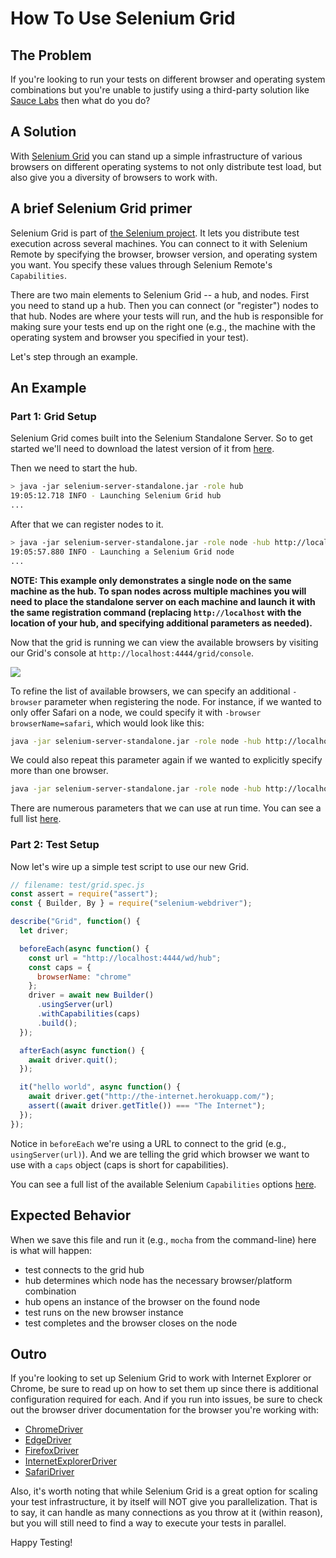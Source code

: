 # How To Use Selenium Grid

## The Problem

If you're looking to run your tests on different browser and operating system combinations but you're unable to justify using a third-party solution like [Sauce Labs](https://saucelabs.com/) then what do you do?

## A Solution

With [Selenium Grid](https://github.com/SeleniumHQ/selenium/wiki/Grid2) you can stand up a simple infrastructure of various browsers on different operating systems to not only distribute test load, but also give you a diversity of browsers to work with.

## A brief Selenium Grid primer

Selenium Grid is part of [the Selenium project](http://www.seleniumhq.org/). It lets you distribute test execution across several machines. You can connect to it with Selenium Remote by specifying the browser, browser version, and operating system you want. You specify these values through Selenium Remote's `Capabilities`.

There are two main elements to Selenium Grid -- a hub, and nodes. First you need to stand up a hub. Then you can connect (or "register") nodes to that hub. Nodes are where your tests will run, and the hub is responsible for making sure your tests end up on the right one (e.g., the machine with the operating system and browser you specified in your test).

Let's step through an example.

## An Example

### Part 1: Grid Setup

Selenium Grid comes built into the Selenium Standalone Server. So to get started we'll need to download the latest version of it from [here](http://selenium-release.storage.googleapis.com/index.html).

Then we need to start the hub.

```sh
> java -jar selenium-server-standalone.jar -role hub
19:05:12.718 INFO - Launching Selenium Grid hub
...
```

After that we can register nodes to it.

```sh
> java -jar selenium-server-standalone.jar -role node -hub http://localhost:4444/grid/register
19:05:57.880 INFO - Launching a Selenium Grid node
...
```

__NOTE: This example only demonstrates a single node on the same machine as the hub. To span nodes across multiple machines you will need to place the standalone server on each machine and launch it with the same registration command (replacing `http://localhost` with the location of your hub, and specifying additional parameters as needed).__

Now that the grid is running we can view the available browsers by visiting our Grid's console at `http://localhost:4444/grid/console`.

<img src='/img/grid-console.png'/>

To refine the list of available browsers, we can specify an additional `-browser` parameter when registering the node. For instance, if we wanted to only offer Safari on a node, we could specify it with `-browser browserName=safari`, which would look like this:

```sh
java -jar selenium-server-standalone.jar -role node -hub http://localhost:4444/grid/register -browser browserName=safari
```

We could also repeat this parameter again if we wanted to explicitly specify more than one browser.

```sh
java -jar selenium-server-standalone.jar -role node -hub http://localhost:4444/grid/register -browser browserName=safari -browser browserName=chrome -browser browserName=firefox
```

There are numerous parameters that we can use at run time. You can see a full list [here](https://github.com/SeleniumHQ/selenium/wiki/Grid2#optional-parameters).

### Part 2: Test Setup

Now let's wire up a simple test script to use our new Grid.

```javascript
// filename: test/grid.spec.js
const assert = require("assert");
const { Builder, By } = require("selenium-webdriver");

describe("Grid", function() {
  let driver;

  beforeEach(async function() {
    const url = "http://localhost:4444/wd/hub";
    const caps = {
      browserName: "chrome"
    };
    driver = await new Builder()
      .usingServer(url)
      .withCapabilities(caps)
      .build();
  });

  afterEach(async function() {
    await driver.quit();
  });

  it("hello world", async function() {
    await driver.get("http://the-internet.herokuapp.com/");
    assert((await driver.getTitle()) === "The Internet");
  });
});
```

Notice in `beforeEach` we're using a URL to connect to the grid (e.g., `usingServer(url)`). And we are telling the grid which browser we want to use with a `caps` object (caps is short for capabilities).

You can see a full list of the available Selenium `Capabilities` options [here](https://github.com/SeleniumHQ/selenium/wiki/DesiredCapabilities).

## Expected Behavior

When we save this file and run it (e.g., `mocha` from the command-line) here is what will happen:

+ test connects to the grid hub
+ hub determines which node has the necessary browser/platform combination
+ hub opens an instance of the browser on the found node
+ test runs on the new browser instance
+ test completes and the browser closes on the node

## Outro

If you're looking to set up Selenium Grid to work with Internet Explorer or Chrome, be sure to read up on how to set them up since there is additional configuration required for each. And if you run into issues, be sure to check out the browser driver documentation for the browser you're working with:

+ [ChromeDriver](https://github.com/SeleniumHQ/selenium/wiki/ChromeDriver)
+ [EdgeDriver](https://developer.microsoft.com/en-us/microsoft-edge/platform/documentation/dev-guide/tools/webdriver/)
+ [FirefoxDriver](https://github.com/SeleniumHQ/selenium/wiki/FirefoxDriver)
+ [InternetExplorerDriver](https://github.com/SeleniumHQ/selenium/wiki/InternetExplorerDriver)
+ [SafariDriver](https://github.com/SeleniumHQ/selenium/wiki/SafariDriver)

Also, it's worth noting that while Selenium Grid is a great option for scaling your test infrastructure, it by itself will NOT give you parallelization. That is to say, it can handle as many connections as you throw at it (within reason), but you will still need to find a way to execute your tests in parallel.

Happy Testing!
